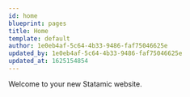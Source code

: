 ```yaml
---
id: home
blueprint: pages
title: Home
template: default
author: 1e0eb4af-5c64-4b33-9486-faf75046625e
updated_by: 1e0eb4af-5c64-4b33-9486-faf75046625e
updated_at: 1625154854
---
```

Welcome to your new Statamic website.